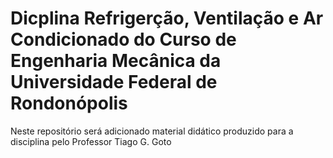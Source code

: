 # Dicplina Refrigerção, Ventilação e Ar Condicionado do Curso de Engenharia Mecânica da Universidade Federal de Rondonópolis
Neste repositório será adicionado material didático produzido para a disciplina pelo Professor Tiago G. Goto

